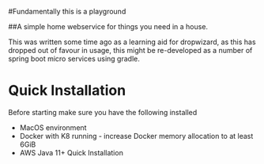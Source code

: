 #Fundamentally this is a playground

##A simple home webservice for things you need in a house.


This was written some time ago as a learning aid for dropwizard, as this has dropped out of favour in usage, this might be re-developed as a number of spring boot micro services using gradle.

# Quick Installation

Before starting make sure you have the following installed

* MacOS environment
* Docker with K8 running - increase Docker memory allocation to at least 6GiB
* AWS Java 11+ Quick Installation
        
